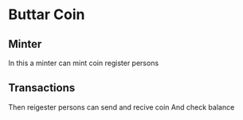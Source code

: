 # Buttar Coin

## Minter
In this a minter can mint coin
register persons

## Transactions
Then reigester persons can send and recive coin
And check balance